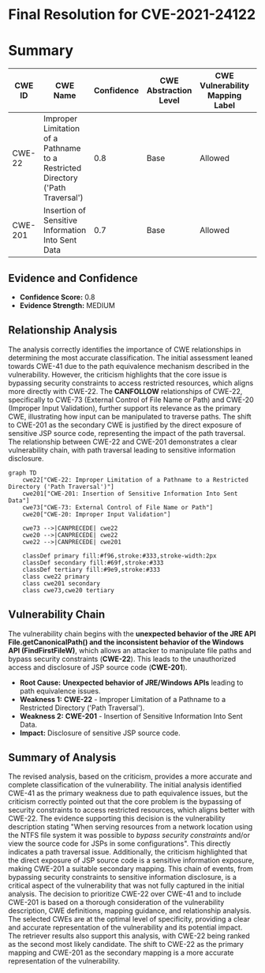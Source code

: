 # Final Resolution for CVE-2021-24122

# Summary
| CWE ID | CWE Name | Confidence | CWE Abstraction Level | CWE Vulnerability Mapping Label | CWE-Vulnerability Mapping Notes |
|---|---|---|---|---|---|
| CWE-22 | Improper Limitation of a Pathname to a Restricted Directory ('Path Traversal') | 0.8 | Base | Allowed | Primary CWE |
| CWE-201 | Insertion of Sensitive Information Into Sent Data | 0.7 | Base | Allowed | Secondary Candidate |

## Evidence and Confidence

*   **Confidence Score:** 0.8
*   **Evidence Strength:** MEDIUM

## Relationship Analysis
The analysis correctly identifies the importance of CWE relationships in determining the most accurate classification. The initial assessment leaned towards CWE-41 due to the path equivalence mechanism described in the vulnerability. However, the criticism highlights that the core issue is bypassing security constraints to access restricted resources, which aligns more directly with CWE-22. The **CANFOLLOW** relationships of CWE-22, specifically to CWE-73 (External Control of File Name or Path) and CWE-20 (Improper Input Validation), further support its relevance as the primary CWE, illustrating how input can be manipulated to traverse paths. The shift to CWE-201 as the secondary CWE is justified by the direct exposure of sensitive JSP source code, representing the impact of the path traversal. The relationship between CWE-22 and CWE-201 demonstrates a clear vulnerability chain, with path traversal leading to sensitive information disclosure.

```mermaid
graph TD
    cwe22["CWE-22: Improper Limitation of a Pathname to a Restricted Directory ('Path Traversal')"]
    cwe201["CWE-201: Insertion of Sensitive Information Into Sent Data"]
    cwe73["CWE-73: External Control of File Name or Path"]
    cwe20["CWE-20: Improper Input Validation"]

    cwe73 -->|CANPRECEDE| cwe22
    cwe20 -->|CANPRECEDE| cwe22
    cwe22 -->|CANPRECEDE| cwe201

    classDef primary fill:#f96,stroke:#333,stroke-width:2px
    classDef secondary fill:#69f,stroke:#333
    classDef tertiary fill:#9e9,stroke:#333
    class cwe22 primary
    class cwe201 secondary
    class cwe73,cwe20 tertiary
```

## Vulnerability Chain
The vulnerability chain begins with the **unexpected behavior of the JRE API File.getCanonicalPath() and the inconsistent behavior of the Windows API (FindFirstFileW)**, which allows an attacker to manipulate file paths and bypass security constraints (**CWE-22**). This leads to the unauthorized access and disclosure of JSP source code (**CWE-201**).
  - **Root Cause:** **Unexpected behavior of JRE/Windows APIs** leading to path equivalence issues.
  - **Weakness 1:** **CWE-22** - Improper Limitation of a Pathname to a Restricted Directory ('Path Traversal').
  - **Weakness 2:** **CWE-201** - Insertion of Sensitive Information Into Sent Data.
  - **Impact:** Disclosure of sensitive JSP source code.

## Summary of Analysis
The revised analysis, based on the criticism, provides a more accurate and complete classification of the vulnerability. The initial analysis identified CWE-41 as the primary weakness due to path equivalence issues, but the criticism correctly pointed out that the core problem is the bypassing of security constraints to access restricted resources, which aligns better with CWE-22. The evidence supporting this decision is the vulnerability description stating "When serving resources from a network location using the NTFS file system it was possible to *bypass security constraints* and/or view the source code for JSPs in some configurations". This directly indicates a path traversal issue. Additionally, the criticism highlighted that the direct exposure of JSP source code is a sensitive information exposure, making CWE-201 a suitable secondary mapping. This chain of events, from bypassing security constraints to sensitive information disclosure, is a critical aspect of the vulnerability that was not fully captured in the initial analysis.
The decision to prioritize CWE-22 over CWE-41 and to include CWE-201 is based on a thorough consideration of the vulnerability description, CWE definitions, mapping guidance, and relationship analysis. The selected CWEs are at the optimal level of specificity, providing a clear and accurate representation of the vulnerability and its potential impact. The retriever results also support this analysis, with CWE-22 being ranked as the second most likely candidate. The shift to CWE-22 as the primary mapping and CWE-201 as the secondary mapping is a more accurate representation of the vulnerability.